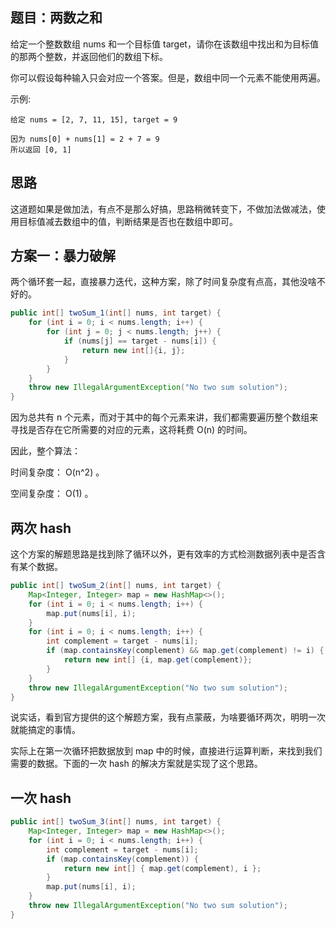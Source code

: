 ## 题目：两数之和

给定一个整数数组 nums 和一个目标值 target，请你在该数组中找出和为目标值的那两个整数，并返回他们的数组下标。

你可以假设每种输入只会对应一个答案。但是，数组中同一个元素不能使用两遍。

示例:

```
给定 nums = [2, 7, 11, 15], target = 9

因为 nums[0] + nums[1] = 2 + 7 = 9
所以返回 [0, 1]
```

## 思路

这道题如果是做加法，有点不是那么好搞，思路稍微转变下，不做加法做减法，使用目标值减去数组中的值，判断结果是否也在数组中即可。


## 方案一：暴力破解

两个循环套一起，直接暴力迭代，这种方案，除了时间复杂度有点高，其他没啥不好的。

```java
public int[] twoSum_1(int[] nums, int target) {
    for (int i = 0; i < nums.length; i++) {
        for (int j = 0; j < nums.length; j++) {
            if (nums[j] == target - nums[i]) {
                return new int[]{i, j};
            }
        }
    }
    throw new IllegalArgumentException("No two sum solution");
}
```

因为总共有 n 个元素，而对于其中的每个元素来讲，我们都需要遍历整个数组来寻找是否存在它所需要的对应的元素，这将耗费 O(n) 的时间。

因此，整个算法：

时间复杂度： O(n^2) 。

空间复杂度： O(1) 。

## 两次 hash

这个方案的解题思路是找到除了循环以外，更有效率的方式检测数据列表中是否含有某个数据。



```java
public int[] twoSum_2(int[] nums, int target) {
    Map<Integer, Integer> map = new HashMap<>();
    for (int i = 0; i < nums.length; i++) {
        map.put(nums[i], i);
    }
    for (int i = 0; i < nums.length; i++) {
        int complement = target - nums[i];
        if (map.containsKey(complement) && map.get(complement) != i) {
            return new int[] {i, map.get(complement)};
        }
    }
    throw new IllegalArgumentException("No two sum solution");
}
```

说实话，看到官方提供的这个解题方案，我有点蒙蔽，为啥要循环两次，明明一次就能搞定的事情。

实际上在第一次循环把数据放到 map 中的时候，直接进行运算判断，来找到我们需要的数据。下面的一次 hash 的解决方案就是实现了这个思路。



## 一次 hash

```java
public int[] twoSum_3(int[] nums, int target) {
    Map<Integer, Integer> map = new HashMap<>();
    for (int i = 0; i < nums.length; i++) {
        int complement = target - nums[i];
        if (map.containsKey(complement)) {
            return new int[] { map.get(complement), i };
        }
        map.put(nums[i], i);
    }
    throw new IllegalArgumentException("No two sum solution");
}
```